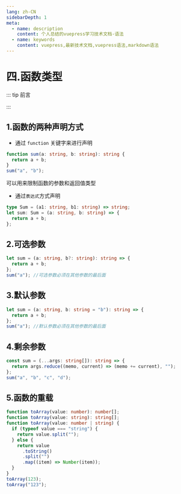 ```yaml
---
lang: zh-CN
sidebarDepth: 1
meta:
  - name: description
    content: 个人总结的vuepress学习技术文档-语法
  - name: keywords
    content: vuepress,最新技术文档,vuepress语法,markdown语法
---
```


# 四.函数类型

::: tip 前言

:::

## 1.函数的两种声明方式

- 通过 `function` 关键字来进行声明

```ts
function sum(a: string, b: string): string {
  return a + b;
}
sum("a", "b");
```

可以用来限制函数的参数和返回值类型

- 通过`表达式`方式声明

```ts
type Sum = (a1: string, b1: string) => string;
let sum: Sum = (a: string, b: string) => {
  return a + b;
};
```

## 2.可选参数

```ts
let sum = (a: string, b?: string): string => {
  return a + b;
};
sum("a"); //可选参数必须在其他参数的最后面
```

## 3.默认参数

```ts
let sum = (a: string, b: string = "b"): string => {
  return a + b;
};
sum("a"); //默认参数必须在其他参数的最后面
```

## 4.剩余参数

```ts
const sum = (...args: string[]): string => {
  return args.reduce((memo, current) => (memo += current), "");
};
sum("a", "b", "c", "d");
```

## 5.函数的重载

```ts
function toArray(value: number): number[];
function toArray(value: string): string[];
function toArray(value: number | string) {
  if (typeof value === "string") {
    return value.split("");
  } else {
    return value
      .toString()
      .split("")
      .map((item) => Number(item));
  }
}
toArray(123);
toArray("123");
```
